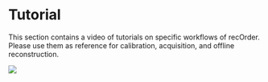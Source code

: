 # Tutorial

This section contains a video of tutorials on specific workflows of recOrder.  Please use them as reference for calibration, acquisition, and offline reconstruction.

[![](https://github.com/mehta-lab/recOrder/blob/main/docs/images/tutorial_thumbnail.png)](https://drive.google.com/file/d/1tHLHZ_uUnddb3jzXnQUjUiynSDS8XIy2/view?usp=sharing)

